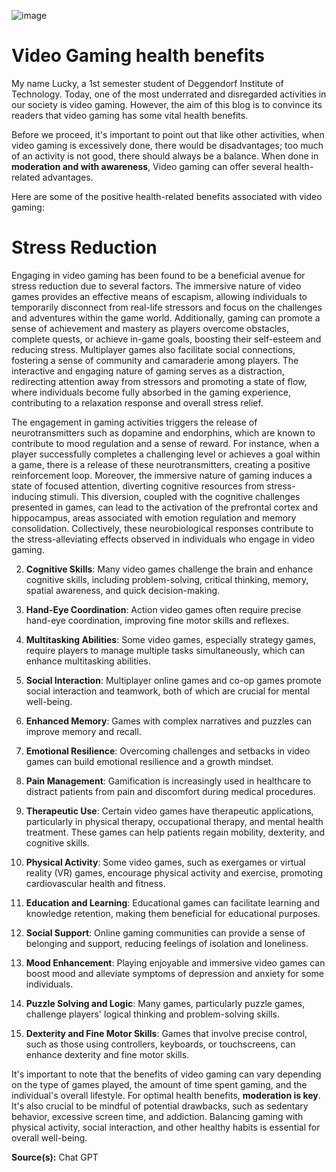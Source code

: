 ![image](https://github.com/23W-GBAC/Boves556_Lucky/assets/148862792/6f942e35-2a2d-4da0-81d6-59e37749596f)
# Video Gaming health benefits
My name Lucky, a 1st semester student of Deggendorf Institute of Technology. Today, one of the most underrated and disregarded activities in our society is video gaming. However, the aim of this blog is to convince its readers that video gaming has some vital health benefits.

Before we proceed, it's important to point out that like other activities, when video gaming is excessively done, there would be disadvantages; too much of an activity is not good, there should always be a balance. When done in **moderation and with awareness**, Video gaming can offer several health-related advantages. 

Here are some of the positive health-related benefits associated with video gaming:
# Stress Reduction 
Engaging in video gaming has been found to be a beneficial avenue for stress reduction due to several factors. The immersive nature of video games provides an effective means of escapism, allowing individuals to temporarily disconnect from real-life stressors and focus on the challenges and adventures within the game world. Additionally, gaming can promote a sense of achievement and mastery as players overcome obstacles, complete quests, or achieve in-game goals, boosting their self-esteem and reducing stress. Multiplayer games also facilitate social connections, fostering a sense of community and camaraderie among players. The interactive and engaging nature of gaming serves as a distraction, redirecting attention away from stressors and promoting a state of flow, where individuals become fully absorbed in the gaming experience, contributing to a relaxation response and overall stress relief.

The engagement in gaming activities triggers the release of neurotransmitters such as dopamine and endorphins, which are known to contribute to mood regulation and a sense of reward. For instance, when a player successfully completes a challenging level or achieves a goal within a game, there is a release of these neurotransmitters, creating a positive reinforcement loop. Moreover, the immersive nature of gaming induces a state of focused attention, diverting cognitive resources from stress-inducing stimuli. This diversion, coupled with the cognitive challenges presented in games, can lead to the activation of the prefrontal cortex and hippocampus, areas associated with emotion regulation and memory consolidation. Collectively, these neurobiological responses contribute to the stress-alleviating effects observed in individuals who engage in video gaming.

2. **Cognitive Skills**: Many video games challenge the brain and enhance cognitive skills, including problem-solving, critical thinking, memory, spatial awareness, and quick decision-making.

3. **Hand-Eye Coordination**: Action video games often require precise hand-eye coordination, improving fine motor skills and reflexes.

4. **Multitasking Abilities**: Some video games, especially strategy games, require players to manage multiple tasks simultaneously, which can enhance multitasking abilities.

5. **Social Interaction**: Multiplayer online games and co-op games promote social interaction and teamwork, both of which are crucial for mental well-being.

6. **Enhanced Memory**: Games with complex narratives and puzzles can improve memory and recall.

7. **Emotional Resilience**: Overcoming challenges and setbacks in video games can build emotional resilience and a growth mindset.

8. **Pain Management**: Gamification is increasingly used in healthcare to distract patients from pain and discomfort during medical procedures.

9. **Therapeutic Use**: Certain video games have therapeutic applications, particularly in physical therapy, occupational therapy, and mental health treatment. These games can help patients regain mobility, dexterity, and cognitive skills.

10. **Physical Activity**: Some video games, such as exergames or virtual reality (VR) games, encourage physical activity and exercise, promoting cardiovascular health and fitness.

11. **Education and Learning**: Educational games can facilitate learning and knowledge retention, making them beneficial for educational purposes.

12. **Social Support**: Online gaming communities can provide a sense of belonging and support, reducing feelings of isolation and loneliness.

13. **Mood Enhancement**: Playing enjoyable and immersive video games can boost mood and alleviate symptoms of depression and anxiety for some individuals.

14. **Puzzle Solving and Logic**: Many games, particularly puzzle games, challenge players' logical thinking and problem-solving skills.

15. **Dexterity and Fine Motor Skills**: Games that involve precise control, such as those using controllers, keyboards, or touchscreens, can enhance dexterity and fine motor skills.

It's important to note that the benefits of video gaming can vary depending on the type of games played, the amount of time spent gaming, and the individual's overall lifestyle. For optimal health benefits, **moderation is key**. It's also crucial to be mindful of potential drawbacks, such as sedentary behavior, excessive screen time, and addiction. Balancing gaming with physical activity, social interaction, and other healthy habits is essential for overall well-being.

**Source(s):** 
Chat GPT
